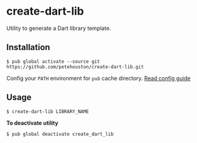 # create-dart-lib

Utility to generate a Dart library template.

## Installation

```
$ pub global activate --source git https://github.com/petehouston/create-dart-lib.git
```

Config your `PATH` environment for `pub` cache directory. [Read config guide](https://www.dartlang.org/tools/pub/cmd/pub-global#running-a-script-from-your-path)

## Usage

```
$ create-dart-lib LIBRARY_NAME
```

**To deactivate utility**

```
$ pub global deactivate create_dart_lib
```

